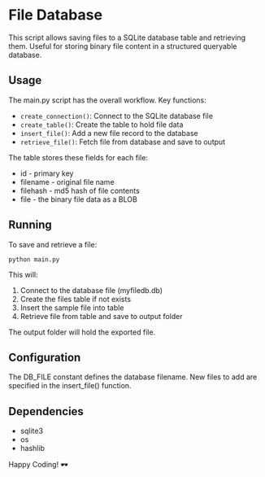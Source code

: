 # File Database

This script allows saving files to a SQLite database table and retrieving them. Useful for storing binary file content in a structured queryable database.

## Usage

The main.py script has the overall workflow. Key functions:

- `create_connection()`: Connect to the SQLite database file
- `create_table()`: Create the table to hold file data
- `insert_file()`: Add a new file record to the database  
- `retrieve_file()`: Fetch file from database and save to output

The table stores these fields for each file:

- id - primary key 
- filename - original file name
- filehash - md5 hash of file contents  
- file - the binary file data as a BLOB

## Running 

To save and retrieve a file:

```
python main.py
```

This will:

1. Connect to the database file (myfiledb.db)
2. Create the files table if not exists
3. Insert the sample file into table 
4. Retrieve file from table and save to output folder

The output folder will hold the exported file.

## Configuration

The DB_FILE constant defines the database filename. New files to add are specified in the insert_file() function.

## Dependencies

- sqlite3
- os
- hashlib

Happy Coding! 🕶️
